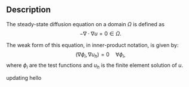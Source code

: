 ## Description

The steady-state diffusion equation on a domain $\Omega$ is defined as
$$-\nabla \cdot \nabla u = 0 \in \Omega.$$

The weak form of this equation, in inner-product notation, is given by:
$$(\nabla \phi_i, \nabla u_h) = 0 \quad \forall  \phi_i, $$
where $\phi_i$ are the test functions and $u_h$ is the finite element solution of $u$.

updating
hello
